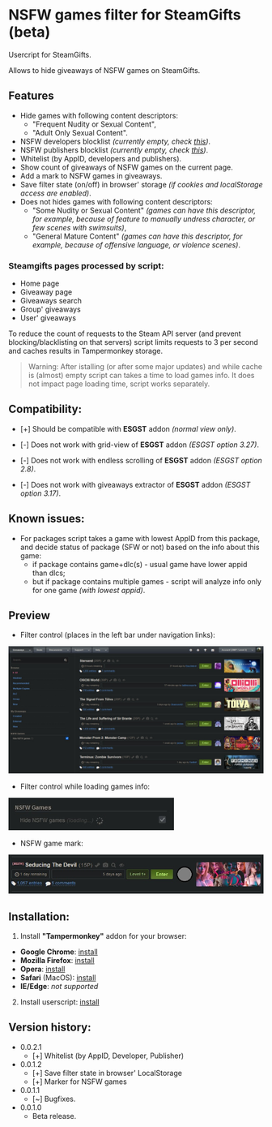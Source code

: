 # NSFW games filter for SteamGifts (beta)

Usercript for SteamGifts.

Allows to hide giveaways of NSFW games on SteamGifts.

## Features
* Hide games with following content descriptors:
  * "Frequent Nudity or Sexual Content",
  * "Adult Only Sexual Content".
* NSFW developers blocklist *(currently empty, check [this](https://github.com/Xeloses/sg-nsfw-filter/discussions/1))*.
* NSFW publishers blocklist *(currently empty, check [this](https://github.com/Xeloses/sg-nsfw-filter/discussions/1))*.
* Whitelist (by AppID, developers and publishers).
* Show count of giveaways of NSFW games on the current page.
* Add a mark to NSFW games in giveaways.
* Save filter state (on/off) in browser' storage *(if cookies and localStorage access are enabled)*.
* Does not hides games with following content descriptors:
  * "Some Nudity or Sexual Content" *(games can have this descriptor, for example, because of feature to manually undress character, or few scenes with swimsuits)*,
  * "General Mature Content" *(games can have this descriptor, for example, because of offensive language, or violence scenes)*.

### Steamgifts pages processed by script:
* Home page
* Giveaway page
* Giveaways search
* Group' giveaways
* User' giveaways

To reduce the count of requests to the Steam API server (and prevent blocking/blacklisting on that servers) script limits requests to 3 per second and caches results in Tampermonkey storage.

> Warning: After istalling (or after some major updates) and while cache is (almost) empty script can takes a time to load games info. It does not impact page loading time, script works separately.

## Compatibility:
* \[+\] Should be compatible with **ESGST** addon *(normal view only)*.

* \[-\] Does not work with grid-view of **ESGST** addon *(ESGST option 3.27)*.
* \[-\] Does not work with endless scrolling of **ESGST** addon *(ESGST option 2.8)*.
* \[-\] Does not work with giveaways extractor of **ESGST** addon *(ESGST option 3.17)*.

## Known issues:
* For packages script takes a game with lowest AppID from this package, and decide status of package (SFW or not) based on the info about this game:
  * if package contains game+dlc(s) - usual game have lower appid than dlcs;
  * but if package contains multiple games - script will analyze info only for one game *(with lowest appid)*.

## Preview
* Filter control (places in the left bar under navigation links):

![Preview](img/preview.jpg)

* Filter control while loading games info:

![Preview](img/preview-loading.jpg)

* NSFW game mark:

![Preview](img/preview-mark.jpg)

## Installation:
1. Install **"Tampermonkey"** addon for your browser:
  * **Google Chrome**: [install](https://chrome.google.com/webstore/detail/tampermonkey/dhdgffkkebhmkfjojejmpbldmpobfkfo)
  * **Mozilla Firefox**: [install](https://addons.mozilla.org/ru/firefox/addon/tampermonkey/)
  * **Opera**: [install](https://addons.opera.com/en/extensions/details/tampermonkey-beta/)
  * **Safari** (MacOS): [install](https://apps.apple.com/us/app/tampermonkey/id1482490089)
  * **IE/Edge**: *not supported*
2. Install userscript: [install](https://raw.githubusercontent.com/Xeloses/sg-nsfw-filter/master/sg-nsfw-filter.user.js)

## Version history:
* 0.0.2.1
  * [+] Whitelist (by AppID, Developer, Publisher)
* 0.0.1.2
  * [+] Save filter state in browser' LocalStorage
  * [+] Marker for NSFW games
* 0.0.1.1
  * [~] Bugfixes.
* 0.0.1.0
  * Beta release.
